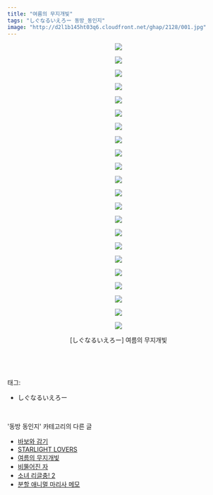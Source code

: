 ```yaml
---
title: "여름의 무지개빛"
tags: "しぐなるいえろー 동방_동인지"
image: "http://d2l1b145ht03q6.cloudfront.net/ghap/2128/001.jpg"
---
```

<div class="article">
<p style="text-align: center; clear: none; float: none;"><img src="{{ site.imgserver1 }}/ghap/2128/001.jpg"/></p>
<p style="text-align: center; clear: none; float: none;"><img src="{{ site.imgserver1 }}/ghap/2128/002.jpg"/></p>
<p style="text-align: center; clear: none; float: none;"><img src="{{ site.imgserver1 }}/ghap/2128/003.jpg"/></p>
<p style="text-align: center; clear: none; float: none;"><img src="{{ site.imgserver1 }}/ghap/2128/004.jpg"/></p>
<p style="text-align: center; clear: none; float: none;"><img src="{{ site.imgserver1 }}/ghap/2128/005.jpg"/></p>
<p style="text-align: center; clear: none; float: none;"><img src="{{ site.imgserver1 }}/ghap/2128/006.jpg"/></p>
<p style="text-align: center; clear: none; float: none;"><img src="{{ site.imgserver1 }}/ghap/2128/007.jpg"/></p>
<p style="text-align: center; clear: none; float: none;"><img src="{{ site.imgserver1 }}/ghap/2128/008.jpg"/></p>
<p style="text-align: center; clear: none; float: none;"><img src="{{ site.imgserver1 }}/ghap/2128/009.jpg"/></p>
<p style="text-align: center; clear: none; float: none;"><img src="{{ site.imgserver1 }}/ghap/2128/010.jpg"/></p>
<p style="text-align: center; clear: none; float: none;"><img src="{{ site.imgserver1 }}/ghap/2128/011.jpg"/></p>
<p style="text-align: center; clear: none; float: none;"><img src="{{ site.imgserver1 }}/ghap/2128/012.jpg"/></p>
<p style="text-align: center; clear: none; float: none;"><img src="{{ site.imgserver1 }}/ghap/2128/013.jpg"/></p>
<p style="text-align: center; clear: none; float: none;"><img src="{{ site.imgserver1 }}/ghap/2128/014.jpg"/></p>
<p style="text-align: center; clear: none; float: none;"><img src="{{ site.imgserver1 }}/ghap/2128/015.jpg"/></p>
<p style="text-align: center; clear: none; float: none;"><img src="{{ site.imgserver1 }}/ghap/2128/016.jpg"/></p>
<p style="text-align: center; clear: none; float: none;"><img src="{{ site.imgserver1 }}/ghap/2128/017.jpg"/></p>
<p style="text-align: center; clear: none; float: none;"><img src="{{ site.imgserver1 }}/ghap/2128/018.jpg"/></p>
<p style="text-align: center; clear: none; float: none;"><img src="{{ site.imgserver1 }}/ghap/2128/019.jpg"/></p>
<p style="text-align: center; clear: none; float: none;"><img src="{{ site.imgserver1 }}/ghap/2128/020.jpg"/></p>
<p style="text-align: center; clear: none; float: none;"><img src="{{ site.imgserver1 }}/ghap/2128/021.jpg"/></p>
<p style="text-align: center; clear: none; float: none;"><img src="{{ site.imgserver1 }}/ghap/2128/022.jpg"/></p>
<p style="text-align: center; clear: none; float: none;">[しぐなるいえろー] 여름의 무지개빛</p>
<p><br/></p>
</div><br/>
<div class="tagTrail">
<p>태그: </p>
<ul>
<li>しぐなるいえろー</li>
</ul>
</div><br/>
<div class="another">
<p>'동방 동인지' 카테고리의 다른 글</p>
<ul>
<li><a href="/ghap_2137">바보와 감기</a></li>
<li><a href="/ghap_2129">STARLIGHT LOVERS</a></li>
<li><a href="/ghap_2128">여름의 무지개빛</a></li>
<li><a href="/ghap_2127">비뚤어진 자</a></li>
<li><a href="/ghap_2126">소녀 리글충! 2</a></li>
<li><a href="/ghap_2125">분할 애니멀 마리사 메모</a></li>
</ul>
</div><br/>
<div class="cb_module cb_fluid">
<div class="cb_wrt cb_profile">
</div><!-- commentList close -->
</div><br/>
